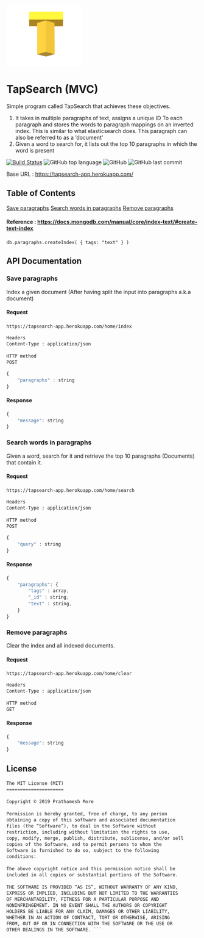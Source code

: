 
<img src="/assets/icon/logo_tap_trans.png" width="200"></img>

# TapSearch (MVC)
Simple program called TapSearch that achieves these objectives.

1.	It takes in multiple paragraphs of text, assigns a unique ID To each paragraph and stores the words to paragraph mappings on an inverted index. This is similar to what elasticsearch does. This paragraph can also be referred to as a ‘document’
2.	Given a word to search for, it lists out the top 10 paragraphs in which the word is present

[![Build Status](https://travis-ci.com/pprathameshmore/TapSearch.svg?token=fx8WzCoHNssGRphWA7zD&branch=master)](https://travis-ci.com/pprathameshmore/TapSearch)
![GitHub top language](https://img.shields.io/github/languages/top/pprathameshmore/tapsearch?style=flat)
![GitHub](https://img.shields.io/github/license/pprathameshmore/tapsearch?style=flat)
![GitHub last commit](https://img.shields.io/github/last-commit/pprathameshmore/tapsearch?style=flat)

Base URL : https://tapsearch-app.herokuapp.com/

## Table of Contents
 [Save paragraphs](#save-paragraphs)
 [Search words in paragraphs](#search-words-in-paragraphs)
 [Remove paragraphs](#remove-paragraphs)


 #### Reference : https://docs.mongodb.com/manual/core/index-text/#create-text-index
 ```db.paragraphs.createIndex( { tags: "text" } )```

## API Documentation

### Save paragraphs

Index a given document (After having split the input into paragraphs a.k.a document)

#### Request

``` https://tapsearch-app.herokuapp.com/home/index ```

``` 
Headers
Content-Type : application/json

HTTP method
POST
```
```javascript
{
    "paragraphs" : string
}
```
#### Response

```javascript
{
    "message": string
}
```

### Search words in paragraphs

Given a word, search for it and retrieve the top 10 paragraphs (Documents) that contain it.

#### Request

``` https://tapsearch-app.herokuapp.com/home/search ```

``` 
Headers
Content-Type : application/json

HTTP method
POST
```
```javascript
{
    "query" : string
}
```
#### Response

```javascript
{
    "paragraphs": {
        "tags" : array,
        "_id" : string,
        "text" : string,
    }
}
```

### Remove paragraphs

Clear the index and all indexed documents.

#### Request

``` https://tapsearch-app.herokuapp.com/home/clear ```

``` 
Headers
Content-Type : application/json

HTTP method
GET
```
#### Response

```javascript
{
    "message": string
}
```

## License

``` 
The MIT License (MIT)
=====================

Copyright © 2019 Prathamesh More

Permission is hereby granted, free of charge, to any person
obtaining a copy of this software and associated documentation
files (the “Software”), to deal in the Software without
restriction, including without limitation the rights to use,
copy, modify, merge, publish, distribute, sublicense, and/or sell
copies of the Software, and to permit persons to whom the
Software is furnished to do so, subject to the following
conditions:

The above copyright notice and this permission notice shall be
included in all copies or substantial portions of the Software.

THE SOFTWARE IS PROVIDED “AS IS”, WITHOUT WARRANTY OF ANY KIND,
EXPRESS OR IMPLIED, INCLUDING BUT NOT LIMITED TO THE WARRANTIES
OF MERCHANTABILITY, FITNESS FOR A PARTICULAR PURPOSE AND
NONINFRINGEMENT. IN NO EVENT SHALL THE AUTHORS OR COPYRIGHT
HOLDERS BE LIABLE FOR ANY CLAIM, DAMAGES OR OTHER LIABILITY,
WHETHER IN AN ACTION OF CONTRACT, TORT OR OTHERWISE, ARISING
FROM, OUT OF OR IN CONNECTION WITH THE SOFTWARE OR THE USE OR
OTHER DEALINGS IN THE SOFTWARE. ```

